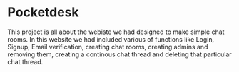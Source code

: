 # Pocketdesk
This project is all about the webiste we had designed to make simple chat rooms. In this website we had included various of functions like Login, Signup, Email verification, creating chat rooms, creating admins and removing them, creating a continous chat thread and deleting that particular chat thread. 
